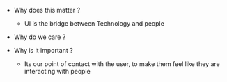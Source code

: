 * Why does this matter ?
    * UI is the bridge between Technology and people
* Why do we care ?
    
* Why is it important ? 
    * Its our point of contact with the user, to make them feel like they are interacting with people